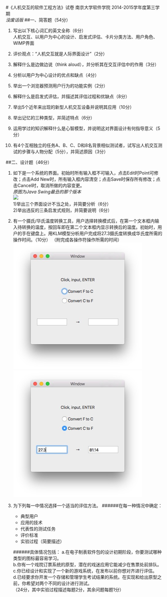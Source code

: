 #《人机交互的软件工程方法》试卷
南京大学软件学院 2014-2015学年度第三学期  
*没废话版*
##一、简答题（54分）
1. 写出以下核心词汇的英文全称（6分）  
人机交互、以用户为中心的设计、启发式评估、卡片分类方法、用户角色、WIMP界面

2. 评价观点：“人机交互就是人际界面设计”（2分）

3. 解释什么是边做边说（think aloud），并分析其在交互评估中的作用（3分）

4. 分析以用户为中心设计的优点和缺点（4分）

5. 举出一个浏览器预测用户行为的功能实例（2分）

6. 解释什么是启发式评估，并描述其评估过程和优缺点（8分）

7. 举出5个近年来出现的新型人机交互设备并说明其应用（10分）

8. 举出记忆的三种类型，并简述特点（6分）

9. 运用学过的知识解释什么是心智模型，并说明这对界面设计有何指导意义（5分）

10. 有4个互相独立的任务A、B、C、D和8名背景相似测试者，试写出人机交互测试的步骤与人物分配（5分），并简述原因（3分）

##二、设计题（46分）
1. 如下是一个系统的界面。初始时所有输入框不可输入，点击Edit时Point可修改；点击Add New时，所有输入框内容清空；点击Save时保存所有修改；点击Cancel时，取消所做的内容变更。  
*原图为Java Swing最丑的那个版本*  
![](https://raw.githubusercontent.com/miaoxw/Notes-in-semester-2015-Spring/master/Human-Compupter%20Interaction/paper/Figure%202.1.png)  
	1)举出三个界面设计不当之处，并简要分析（6分）  
	2)举出违反的三条启发式规则，并简要说明（6分）

2. 有一个摄氏/华氏温度转换工具，用户选择转换模式后，在第一个文本框内输入待转换的温度，按回车即在第二个文本框内显示转换后的温度。初始时，用户的手在键盘上。用KLM模型分析用户完成将27.3摄氏度转换成华氏度所需的操作时间。（10分） 
（附完成各操作符操作所需的时间）
![](Figure%202.2.1.jpg)   
![](Figure%202.2.2.png)

3. 为下列每一中情况选择一个适当的评估方法。
	######在每一种情况中确定：  
	*  典型用户
	*  应用的技术
	*  代表性的测试任务
	*  评价标准
	*  实验过程（简要描述）
	
	######具体情况包括：
	a.在电子制表软件包的设计初期阶段，你要测试哪种类型的图标最容易学习。  
	b.你有一个戏院订票系统的原型，潜在的戏迷应用它能减少在售票处前排队。  
	c.你已经设计和实现了一个新的游戏系统，在发布以前你想对齐进行评估。  
	d.已经要求你开发一个存储和管理学生考试结果的系统。在实现和给出原型之前，你希望对两个不同的设计进行测试。  
	（24分，其中实验过程描述每题2分，其余问题每题1分）

